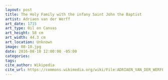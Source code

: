 ```yaml
---
layout: post
title: The Holy Family with the infany Saint John the Baptist
artist: Adriaen van der Werff
art_date: 1715
art_type: Oil on Canvas
art_height: 58 cm
art_width: 44.3 cm
art_location: Unknown
image: 08-10.jpg
date: 2016-08-10 12:00:00 -05:00
categories:
tags:
cite_author: Wikipedia
cite_url: https://commons.wikimedia.org/wiki/File:ADRIAEN_VAN_DER_WERFF_THE_HOLY_FAMILY_WITH_THE_INFANT_SAINT_JOHN_THE_BAPTIST.jpg
---
```

